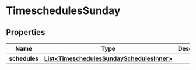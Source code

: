 

# TimeschedulesSunday


## Properties

| Name | Type | Description | Notes |
|------------ | ------------- | ------------- | -------------|
|**schedules** | [**List&lt;TimeschedulesSundaySchedulesInner&gt;**](TimeschedulesSundaySchedulesInner.md) |  |  [optional] |




